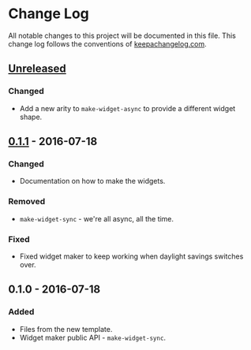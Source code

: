 # Change Log
All notable changes to this project will be documented in this file. This change log follows the conventions of [keepachangelog.com](http://keepachangelog.com/).

## [Unreleased]
### Changed
- Add a new arity to `make-widget-async` to provide a different widget shape.

## [0.1.1] - 2016-07-18
### Changed
- Documentation on how to make the widgets.

### Removed
- `make-widget-sync` - we're all async, all the time.

### Fixed
- Fixed widget maker to keep working when daylight savings switches over.

## 0.1.0 - 2016-07-18
### Added
- Files from the new template.
- Widget maker public API - `make-widget-sync`.

[Unreleased]: https://github.com/your-name/git-internal/compare/0.1.1...HEAD
[0.1.1]: https://github.com/your-name/git-internal/compare/0.1.0...0.1.1
